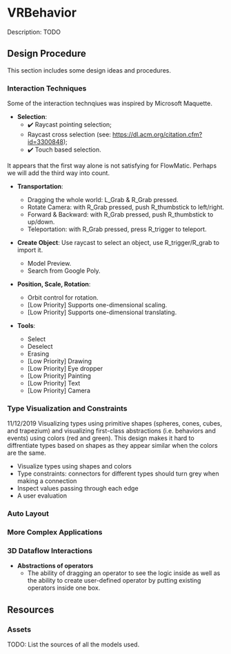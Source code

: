 # VRBehavior
Description: TODO

## Design Procedure
This section includes some design ideas and procedures.

### Interaction Techniques
Some of the interaction technqiues was inspired by Microsoft Maquette.

- **Selection**: 
  - :heavy_check_mark: Raycast pointing selection; 
  - Raycast cross selection (see: https://dl.acm.org/citation.cfm?id=3300848); 
  - :heavy_check_mark: Touch based selection. 

It appears that the first way alone is not satisfying for FlowMatic. Perhaps we will add the third way into count.

- **Transportation**: 
  - Dragging the whole world: L_Grab & R_Grab pressed.
  - Rotate Camera: with R_Grab pressed, push R_thumbstick to left/right.
  - Forward & Backward: with R_Grab pressed, push R_thumbstick to up/down.
  - Teleportation: with R_Grab pressed, press R_trigger to teleport.

- **Create Object**: Use raycast to select an object, use R_trigger/R_grab to import it.
  - Model Preview.
  - Search from Google Poly.

- **Position, Scale, Rotation**:
  - Orbit control for rotation.
  - [Low Priority] Supports one-dimensional scaling.
  - [Low Priority] Supports one-dimensional translating.

- **Tools**:
  - Select
  - Deselect
  - Erasing
  - [Low Priority] Drawing
  - [Low Priority] Eye dropper
  - [Low Priority] Painting
  - [Low Priority] Text
  - [Low Priority] Camera


### Type Visualization and Constraints
11/12/2019 Visualizing types using primitive shapes (spheres, cones, cubes, and trapezium) and visualizing first-class abstractions (i.e. behaviors and events) using colors (red and green). This design makes it hard to diffrentiate types based on shapes as they appear similar when the colors are the same. 

- Visualize types using shapes and colors
- Type constraints: connectors for different types should turn grey when making a connection
- Inspect values passing through each edge
- A user evaluation

### Auto Layout

### More Complex Applications

### 3D Dataflow Interactions

- **Abstractions of operators**
  - The ability of dragging an operator to see the logic inside as well as the ability to create user-defined operator by putting existing operators inside one box.

## Resources
### Assets
  TODO: List the sources of all the models used.

